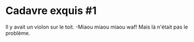# Cadavre exquis #1

Il y avait un violon sur le toit.
-Miaou miaou miaou waf!
Mais là n'était pas le problème.
